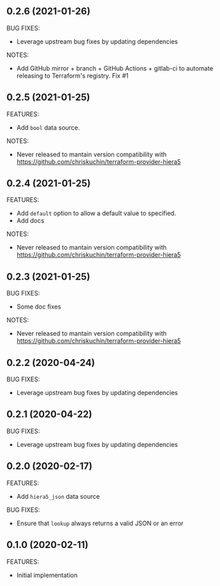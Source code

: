 ## 0.2.6 (2021-01-26)

BUG FIXES:

* Leverage upstream bug fixes by updating dependencies

NOTES:
* Add GitHub mirror + branch + GitHub Actions + gitlab-ci to automate releasing to Terraform's registry. Fix #1

## 0.2.5 (2021-01-25)

FEATURES:
* Add `bool` data source.

NOTES:
* Never released to mantain version compatibility with https://github.com/chriskuchin/terraform-provider-hiera5

## 0.2.4 (2021-01-25)

FEATURES:
* Add `default` option to allow a default value to specified.
* Add docs

NOTES:
* Never released to mantain version compatibility with https://github.com/chriskuchin/terraform-provider-hiera5

## 0.2.3 (2021-01-25)

BUG FIXES:
* Some doc fixes

NOTES:
* Never released to mantain version compatibility with https://github.com/chriskuchin/terraform-provider-hiera5

## 0.2.2 (2020-04-24)

BUG FIXES:

* Leverage upstream bug fixes by updating dependencies

## 0.2.1 (2020-04-22)

BUG FIXES:

* Leverage upstream bug fixes by updating dependencies

## 0.2.0 (2020-02-17)

FEATURES:

* Add `hiera5_json` data source

BUG FIXES:

* Ensure that `lookup` always returns a valid JSON or an error

## 0.1.0 (2020-02-11)

FEATURES:

* Initial implementation
